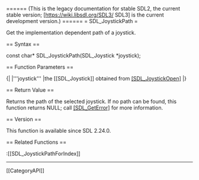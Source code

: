 ====== (This is the legacy documentation for stable SDL2, the current stable version; [https://wiki.libsdl.org/SDL3/ SDL3] is the current development version.) ======
= SDL_JoystickPath =

Get the implementation dependent path of a joystick.

== Syntax ==

<syntaxhighlight lang='c'>
const char* SDL_JoystickPath(SDL_Joystick *joystick);
</syntaxhighlight>

== Function Parameters ==

{|
|'''joystick'''
|the [[SDL_Joystick]] obtained from [[SDL_JoystickOpen]]()
|}

== Return Value ==

Returns the path of the selected joystick. If no path can be found, this
function returns NULL; call [[SDL_GetError]]() for more information.

== Version ==

This function is available since SDL 2.24.0.

== Related Functions ==

:[[SDL_JoystickPathForIndex]]

----
[[CategoryAPI]]


